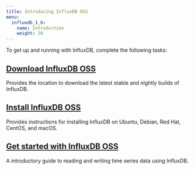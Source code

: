 ```yaml
---
title: Introducing InfluxDB OSS
menu:
  influxdb_1_6:
    name: Introduction
    weight: 20
---
```


To get up and running with InfluxDB, complete the following tasks:

## [Download InfluxDB OSS](https://portal.influxdata.com/downloads)

Provides the location to download the latest stable and nightly builds of InfluxDB.

## [Install InfluxDB OSS](/influxdb/v1.6/introduction/installation/)

Provides instructions for installing InfluxDB on Ubuntu, Debian, Red Hat, CentOS, and macOS.

## [Get started with InfluxDB OSS](/influxdb/v1.6/introduction/getting-started/)

A introductory guide to reading and writing time series data using InfluxDB.
